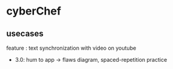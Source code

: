 # cyberChef

## usecases

feature : text synchronization with video on youtube
- 3.0: hum to app -> flaws diagram, spaced-repetition practice 

